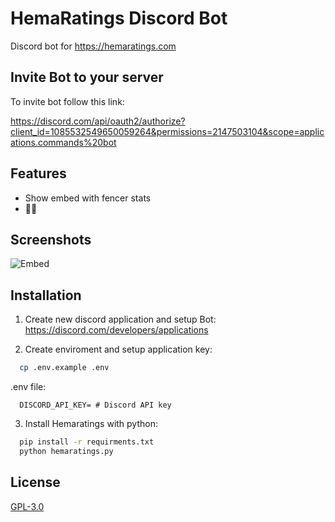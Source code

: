 
# HemaRatings Discord Bot

Discord bot for https://hemaratings.com


## Invite Bot to your server

To invite bot follow this link:

https://discord.com/api/oauth2/authorize?client_id=1085532549650059264&permissions=2147503104&scope=applications.commands%20bot


## Features

- Show embed with fencer stats
- 🤷‍♀️


## Screenshots

![Embed](http://dl.bdcode.eu/hemaratings.png)


## Installation

1. Create new discord application and setup Bot:
https://discord.com/developers/applications

2. Create enviroment and setup application key:

```bash
  cp .env.example .env
```

.env file:
```
  DISCORD_API_KEY= # Discord API key
```

3. Install Hemaratings with python:

```bash
  pip install -r requirments.txt  
  python hemaratings.py
```
    
## License

[GPL-3.0](https://choosealicense.com/licenses/gpl-3.0/)

